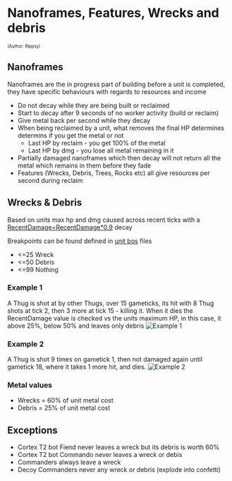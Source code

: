 # Nanoframes, Features, Wrecks and debris
<sup><sup>(Author: Rippsy)</sup></sup>

## Nanoframes
Nanoframes are the in progress part of building before a unit is completed, they have specific behaviours with regards to resources and income
* Do not decay while they are being built or reclaimed
* Start to decay after 9 seconds of no worker activity (build or reclaim)
* Give metal back per second while they decay
* When being reclaimed by a unit, what removes the final HP determines determins if you get the metal or not
  * Last HP by reclaim - you get 100% of the metal
  * Last HP by dmg - you lose all metal remaining in it
* Partially damaged nanoframes which then decay will not return all the metal which remains in them before they fade
* Features (Wrecks, Debris, Trees, Rocks etc) all give resources per second during reclaim

## Wrecks & Debris
Based on units max hp and dmg caused across recent ticks with a [RecentDamage=RecentDamage\*0.9](https://github.com/beyond-all-reason/spring/blob/1d05355add2cf38a035fd7da0835da93eb61d221/rts/Sim/Units/Unit.cpp#L664) decay

Breakpoints can be found defined in [unit bos](https://github.com/beyond-all-reason/Beyond-All-Reason/blob/83166b4b0e34fd368f311f07da00e13bcb158c9c/scripts/Units/armah.bos#L199) files
* <=25 Wreck
* <=50 Debris
* <=99 Nothing

### Example 1
A Thug is shot at by other Thugs, over 15 gameticks, its hit with 8 Thug shots at tick 2, then 3 more at tick 15 - killing it. When it dies the RecentDamage value is checked vs the units maximum HP, in this case, it above 25%, below 50% and leaves only debris
![Example 1](https://github.com/user-attachments/assets/509b6e8a-9ce7-4e7e-a1b2-073c84c77135)

### Example 2
A Thug is shot 9 times on gametick 1, then not damaged again until gametick 18, where it takes 1 more hit, and dies.
![Example 2](https://github.com/user-attachments/assets/45c3e155-d4f7-4a4f-839c-84315a28d957)

### Metal values
* Wrecks = 60% of unit metal cost
* Debris = 25% of unit metal cost

## Exceptions
* Cortex T2 bot Fiend never leaves a wreck but its debris is worth 60%
* Cortex T2 bot Commando never leaves a wreck or debis
* Commanders always leave a wreck
* Decoy Commanders never any wreck or debris (explode into confetti)

